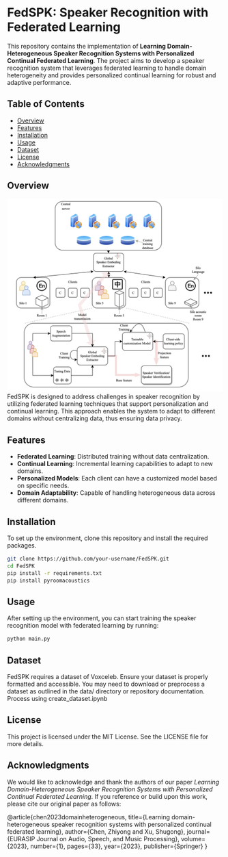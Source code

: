 # FedSPK: Speaker Recognition with Federated Learning

This repository contains the implementation of **Learning Domain-Heterogeneous Speaker Recognition Systems with Personalized Continual Federated Learning**. The project aims to develop a speaker recognition system that leverages federated learning to handle domain heterogeneity and provides personalized continual learning for robust and adaptive performance.

## Table of Contents
- [Overview](#overview)
- [Features](#features)
- [Installation](#installation)
- [Usage](#usage)
- [Dataset](#dataset)
- [License](#license)
- [Acknowledgments](#acknowledgments)

## Overview
![FedSPK Architecture](architecture.png)
FedSPK is designed to address challenges in speaker recognition by utilizing federated learning techniques that support personalization and continual learning. This approach enables the system to adapt to different domains without centralizing data, thus ensuring data privacy.

## Features
- **Federated Learning**: Distributed training without data centralization.
- **Continual Learning**: Incremental learning capabilities to adapt to new domains.
- **Personalized Models**: Each client can have a customized model based on specific needs.
- **Domain Adaptability**: Capable of handling heterogeneous data across different domains.

## Installation
To set up the environment, clone this repository and install the required packages.

```bash
git clone https://github.com/your-username/FedSPK.git
cd FedSPK
pip install -r requirements.txt
pip install pyroomacoustics
```
## Usage
After setting up the environment, you can start training the speaker recognition model with federated learning by running:

```bash
python main.py
```
## Dataset
FedSPK requires a dataset of Voxceleb. Ensure your dataset is properly formatted and accessible. You may need to download or preprocess a dataset as outlined in the data/ directory or repository documentation. Process using create_dataset.ipynb

## License
This project is licensed under the MIT License. See the LICENSE file for more details.

## Acknowledgments
We would like to acknowledge and thank the authors of our paper *Learning Domain-Heterogeneous Speaker Recognition Systems with Personalized Continual Federated Learning*. If you reference or build upon this work, please cite our original paper as follows:

@article{chen2023domainheterogeneous, title={Learning domain-heterogeneous speaker recognition systems with personalized continual federated learning}, author={Chen, Zhiyong and Xu, Shugong}, journal={EURASIP Journal on Audio, Speech, and Music Processing}, volume={2023}, number={1}, pages={33}, year={2023}, publisher={Springer} }



